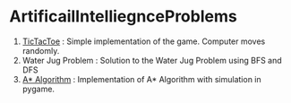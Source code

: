 # ArtificailIntelliegnceProblems
1. [TicTacToe](https://github.com/MukundKulkarni/ArtificailIntelliegnceProblems/blob/master/TicTacToe1.py) : Simple implementation of the game. Computer moves randomly.
2. Water Jug Problem : Solution to the Water Jug Problem using BFS and DFS
3. [A* Algorithm](https://github.com/MukundKulkarni/ArtificailIntelliegnceProblems/blob/master/AStar.py) : Implementation of A* Algorithm with simulation in pygame.
